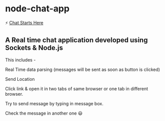 # node-chat-app

:zap:
<a href="https://fierce-reaches-35986.herokuapp.com" target="_blank"> Chat Starts Here </a>

## A Real time chat application developed using Sockets & Node.js

This includes - 

Real Time data parsing (messages will be sent as soon as button is clicked)

Send Location 

Click link & open it in two tabs of same browser or one tab in different browser. 

Try to send message by typing in message box. 

Check the message in another one  :smiley:




